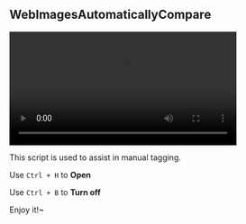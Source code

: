 ## WebImagesAutomaticallyCompare

<video width="80%" controls>
    <source src="demo.mp4" type="video/mp4">
</video>

This script is used to assist in manual tagging.

Use `Ctrl + H` to **Open**


Use `Ctrl + B` to **Turn off**

Enjoy it!~